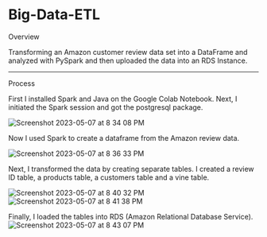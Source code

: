 # Big-Data-ETL

Overview

Transforming an Amazon customer review data set into a DataFrame and analyzed with PySpark and then uploaded the data into an RDS Instance.

____

Process

First I installed Spark and Java on the Google Colab Notebook.
Next, I initiated the Spark session and got the postgresql package.

![Screenshot 2023-05-07 at 8 34 08 PM](https://user-images.githubusercontent.com/108643565/236728123-2a72bc6b-cdc8-4d2b-a272-4a0bb746d184.png)

Now I used Spark to create a dataframe from the Amazon review data.

![Screenshot 2023-05-07 at 8 36 33 PM](https://user-images.githubusercontent.com/108643565/236728418-cb0c4930-fae2-4cae-a30c-1480c26c6b21.png)

Next, I transformed the data by creating separate tables.
I created a review ID table, a products table, a customers table and a vine table.

![Screenshot 2023-05-07 at 8 40 32 PM](https://user-images.githubusercontent.com/108643565/236728710-d65d7403-7cb0-4055-b7a7-98582ada573d.png)
![Screenshot 2023-05-07 at 8 41 38 PM](https://user-images.githubusercontent.com/108643565/236728831-c7fdaf4b-913d-47b0-b524-b9d7e5ef717f.png)

Finally, I loaded the tables into RDS (Amazon Relational Database Service).
![Screenshot 2023-05-07 at 8 43 07 PM](https://user-images.githubusercontent.com/108643565/236728963-19790433-0870-472f-b830-7059d03bf0b2.png)
